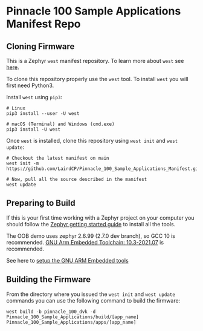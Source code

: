 # Pinnacle 100 Sample Applications Manifest Repo

## Cloning Firmware

This is a Zephyr `west` manifest repository. To learn more about `west` see [here](https://docs.zephyrproject.org/latest/guides/west/index.html).

To clone this repository properly use the `west` tool. To install `west` you will first need Python3.

Install `west` using `pip3`:

```
# Linux
pip3 install --user -U west

# macOS (Terminal) and Windows (cmd.exe)
pip3 install -U west
```

Once `west` is installed, clone this repository using `west init` and `west update`:

```
# Checkout the latest manifest on main
west init -m https://github.com/LairdCP/Pinnacle_100_Sample_Applications_Manifest.git

# Now, pull all the source described in the manifest
west update
```

## Preparing to Build

If this is your first time working with a Zephyr project on your computer you should follow the [Zephyr getting started guide](https://docs.zephyrproject.org/latest/getting_started/index.html#) to install all the tools.

The OOB demo uses zephyr 2.6.99 (2.7.0 dev branch), so GCC 10 is recommended.
[GNU Arm Embedded Toolchain: 10.3-2021.07](https://developer.arm.com/tools-and-software/open-source-software/developer-tools/gnu-toolchain/gnu-rm/downloads) is recommended.

See here to [setup the GNU ARM Embedded tools](https://docs.zephyrproject.org/2.7.0/getting_started/toolchain_3rd_party_x_compilers.html)

## Building the Firmware

From the directory where you issued the `west init` and `west update` commands you can use the following command to build the firmware:

```
west build -b pinnacle_100_dvk -d Pinnacle_100_Sample_Applications/build/[app_name] Pinnacle_100_Sample_Applications/apps/[app_name]
```

